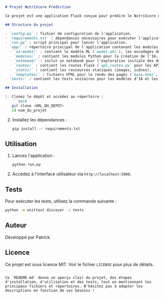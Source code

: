 ```markdown
# Projet NutriScore Prediction

Ce projet est une application Flask conçue pour prédire le NutriScore d'aliments en se basant sur des données nutritionnelles. Il inclut un modèle d'IA entraîné pour classer les aliments selon leur score nutritionnel, des routes API, et une interface utilisateur web.

## Structure du projet

- `config.py` : fichier de configuration de l'application.
- `requirements.txt` : dépendances nécessaires pour exécuter l'application.
- `run.py` : script principal pour lancer l'application.
- `app/` : répertoire principal de l'application contenant les modules suivants :
  - `ai-model/` : contient le modèle ML (`model.pkl`), les encodages des colonnes et le label encoder.
  - `modules/` : contient les modules Python pour la création de l'IA, le logging et l'exploration des données.
  - `notebook/` : inclut un notebook pour l'exploration initiale des données (`Notebook - NutriScore.ipynb`).
  - `routes/` : contient les routes Flask (`api_routes.py` pour les API, `main_routes.py` pour les routes de base).
  - `static/` : contient les ressources statiques (images, icônes).
  - `templates/` : fichiers HTML pour le rendu des pages (`base.html`, `prediction_form.html`).
- `tests/` : contient les tests unitaires pour les modèles d'IA et les routes de l'application.

## Installation

1. Clonez le dépôt et accédez au répertoire :
   ```bash
   git clone <URL_DU_DEPOT>
   cd nom_du_projet
   ```

2. Installez les dépendances :
   ```bash
   pip install -r requirements.txt
   ```

## Utilisation

1. Lancez l'application :
   ```bash
   python run.py
   ```

2. Accédez à l'interface utilisateur via `http://localhost:5000`.

## Tests

Pour exécuter les tests, utilisez la commande suivante :
```bash
python -m unittest discover -s tests
```

## Auteur

Développé par Patrick.

## Licence

Ce projet est sous licence MIT. Voir le fichier `LICENSE` pour plus de détails.
```

Ce `README.md` donne un aperçu clair du projet, des étapes d'installation, d'utilisation et des tests, tout en mentionnant les principaux fichiers et répertoires. N'hésitez pas à adapter les descriptions en fonction de vos besoins !